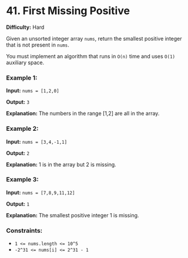 # 41. First Missing Positive

**Difficulty:** Hard  

Given an unsorted integer array `nums`, return the smallest positive integer that is not present in `nums`.

You must implement an algorithm that runs in `O(n)` time and uses `O(1)` auxiliary space.

### Example 1:

**Input:** `nums = [1,2,0]`

**Output:** `3`

**Explanation:** The numbers in the range [1,2] are all in the array.

### Example 2:

**Input:** `nums = [3,4,-1,1]`

**Output:** `2`

**Explanation:** 1 is in the array but 2 is missing.

### Example 3:

**Input:** `nums = [7,8,9,11,12]`

**Output:** `1`

**Explanation:** The smallest positive integer 1 is missing.

### Constraints:

- `1 <= nums.length <= 10^5`
- `-2^31 <= nums[i] <= 2^31 - 1`
